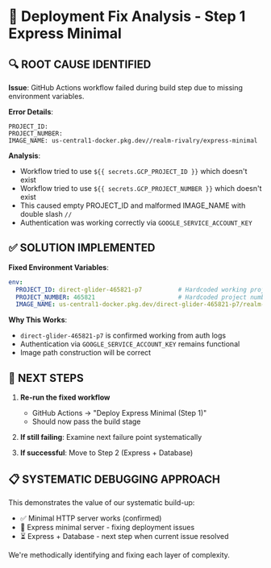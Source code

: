# 🔧 Deployment Fix Analysis - Step 1 Express Minimal

## 🔍 **ROOT CAUSE IDENTIFIED**

**Issue**: GitHub Actions workflow failed during build step due to missing environment variables.

**Error Details**:
```
PROJECT_ID: 
PROJECT_NUMBER: 
IMAGE_NAME: us-central1-docker.pkg.dev//realm-rivalry/express-minimal
```

**Analysis**:
- Workflow tried to use `${{ secrets.GCP_PROJECT_ID }}` which doesn't exist
- Workflow tried to use `${{ secrets.GCP_PROJECT_NUMBER }}` which doesn't exist  
- This caused empty PROJECT_ID and malformed IMAGE_NAME with double slash `//`
- Authentication was working correctly via `GOOGLE_SERVICE_ACCOUNT_KEY`

## ✅ **SOLUTION IMPLEMENTED**

**Fixed Environment Variables**:
```yaml
env:
  PROJECT_ID: direct-glider-465821-p7          # Hardcoded working project ID
  PROJECT_NUMBER: 465821                       # Hardcoded project number
  IMAGE_NAME: us-central1-docker.pkg.dev/direct-glider-465821-p7/realm-rivalry/express-minimal
```

**Why This Works**:
- `direct-glider-465821-p7` is confirmed working from auth logs
- Authentication via `GOOGLE_SERVICE_ACCOUNT_KEY` remains functional
- Image path construction will be correct

## 🎯 **NEXT STEPS**

1. **Re-run the fixed workflow**
   - GitHub Actions → "Deploy Express Minimal (Step 1)" 
   - Should now pass the build stage

2. **If still failing**: Examine next failure point systematically

3. **If successful**: Move to Step 2 (Express + Database)

## 📋 **SYSTEMATIC DEBUGGING APPROACH**

This demonstrates the value of our systematic build-up:
- ✅ Minimal HTTP server works (confirmed)
- 🔧 Express minimal server - fixing deployment issues
- ⏳ Express + Database - next step when current issue resolved

We're methodically identifying and fixing each layer of complexity.